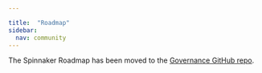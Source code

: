 ```yaml
---

title:  "Roadmap"
sidebar:
  nav: community
---
```


The Spinnaker Roadmap has been moved to the [Governance GitHub repo](https://github.com/spinnaker/governance/blob/master/roadmap.md).
